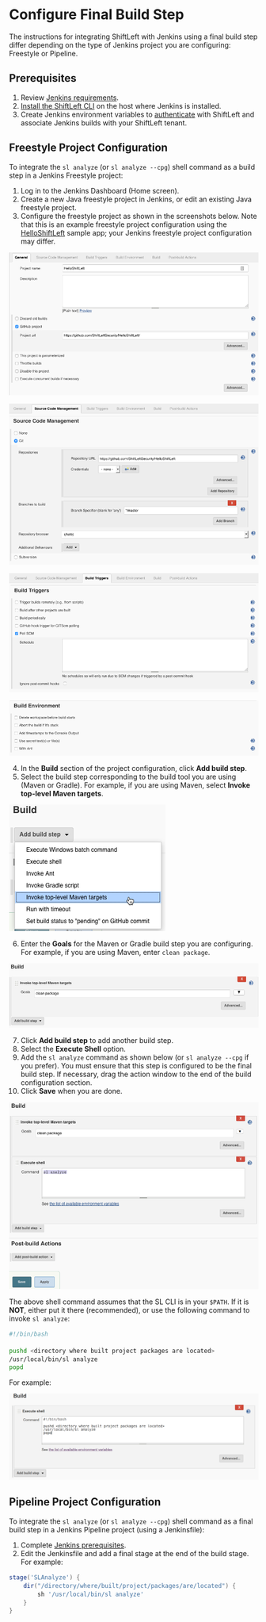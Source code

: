 # Configure Final Build Step

The instructions for integrating ShiftLeft with Jenkins using a final build step differ depending on the type of Jenkins project you are configuring: Freestyle or Pipeline.

## Prerequisites

1. Review [Jenkins requirements](integrating-jenkins-builds.md).
2. [Install the ShiftLeft CLI](../../using-inspect-protect/using-sl-the-shiftleft-cli.md) on the host where Jenkins is installed.
3. Create Jenkins environment variables to [authenticate](../../using-inspect-protect/associating-with-account.md) with ShiftLeft and associate Jenkins builds with your ShiftLeft tenant. 

## Freestyle Project Configuration

To integrate the `sl analyze` (or `sl analyze --cpg`) shell command as a build step in a Jenkins Freestyle project:

1. Log in to the Jenkins Dashboard (Home screen).
2. Create a new Java freestyle project in Jenkins, or edit an existing Java freestyle project.
3. Configure the freestyle project as shown in the screenshots below. 
Note that this is an example freestyle project configuration using the [HelloShiftLeft](https://github.com/ShiftLeftSecurity/HelloShiftLeft) sample app; your Jenkins freestyle project configuration may differ.

![General Settings](jenkins-hsl-general.png)

![Source Code Management](jenkins-hsl-scm.png)

![Build Triggers](jenkins-hsl-build-triggers.png)

![Build Environment](jenkins-hsl-build-env.png)

4. In the **Build** section of the project configuration, click **Add build step**. 
5. Select the build step corresponding to the build tool you are using (Maven or Gradle). 
For example, if you are using Maven, select **Invoke top-level Maven targets**.

![Add Maven Build Step](jenkins-hsl-build.png)

6. Enter the **Goals** for the Maven or Gradle build step you are configuring. 
For example, if you are using Maven, enter `clean package`.

![Add Maven Build Command](jenkins-hsl-mvn.png)

7. Click **Add build step** to add another build step.
8. Select the **Execute Shell** option.
9. Add the `sl analyze` command as shown below (or `sl analyze --cpg` if you prefer).
You must ensure that this step is configured to be the final build step. If necessary, drag the action window to the end of the build configuration section.
10. Click **Save** when you are done.

![Add Final Build Step for SL Integration](jenkins-hsl-final-build-step.png)

The above shell command assumes that the SL CLI is in your `$PATH`. If it is **NOT**, either put it there (recommended), or use the following command to invoke `sl analyze`:

```bash
#!/bin/bash

pushd <directory where built project packages are located>
/usr/local/bin/sl analyze
popd
```

For example:

![Add Final Build Step for SL Integration](jenkins-hsl-execute.png)


## Pipeline Project Configuration

To  integrate the `sl analyze` (or `sl analyze --cpg`) shell command as a final build step in a Jenkins Pipeline project (using a Jenkinsfile):

1. Complete [Jenkins prerequisites](#prerequisites).
2. Edit the Jenkinsfile and add a final stage at the end of the build stage. For example:

```groovy
stage('SLAnalyze') {
    dir("/directory/where/built/project/packages/are/located") {
        sh '/usr/local/bin/sl analyze'
    }
}
```
